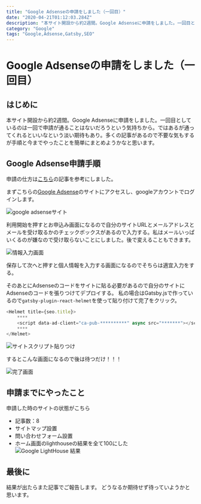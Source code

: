 ```yaml
---
title: "Google Adsenseの申請をしました（一回目）"
date: "2020-04-21T01:12:03.284Z"
description: "本サイト開設から約2週間。Google Adsenseに申請をしました。一回目としているのは一回で申請が通ることはないだろうという気持ちから。ではあるが通ってくれるといいなという淡い期待もあり。多くの記事があるので不要な気もするが手順と今までやったことを簡単にまとめようかなと思います。"
category: "Google"
tags: "Google,Adsense,Gatsby,SEO"
---
```


# Google Adsenseの申請をしました（一回目）

## はじめに

本サイト開設から約2週間。Google Adsenseに申請をしました。一回目としているのは一回で申請が通ることはないだろうという気持ちから。ではあるが通ってくれるといいなという淡い期待もあり。多くの記事があるので不要な気もするが手順と今までやったことを簡単にまとめようかなと思います。


## Google Adsense申請手順

申請の仕方は[こちら](https://takuetsu.jp/google-adsense-sinsa/)の記事を参考にしました。

まずこちらの[Google Adsense](https://www.google.co.jp/adsense/start/#?modal_active=none)のサイトにアクセスし、googleアカウントでログインします。

![google adsenseサイト](https://paper-attachments.dropbox.com/s_5C3B367415BD6AAE42A0915D6F1F17044C5CA733B7FFBB0A5DC3D8B7A2A42B75_1587431742398_image.png)



利用開始を押すとお申込み画面になるので自分のサイトURLとメールアドレスとメールを受け取るかのチェックボックスがあるので入力する。私はメールいっぱいくるのが嫌なので受け取らないことにしました。後で変えることもできます。

![情報入力画面](https://paper-attachments.dropbox.com/s_5C3B367415BD6AAE42A0915D6F1F17044C5CA733B7FFBB0A5DC3D8B7A2A42B75_1587432050966_image.png)


保存して次へと押すと個人情報を入力する画面になるのでそちらは適宜入力をする。

そのあとにAdsenseのコードをサイトに貼る必要があるので自分のサイトにAdsenseのコードを張りつけてデプロイする。
私の場合はGatsby.jsで作っているので``gatsby-plugin-react-helmet``を使って貼り付けて完了をクリック。

```js:title=site.js
<Helmet title={seo.title}>
    ****
    <script data-ad-client="ca-pub-**********" async src="*******"></script>
    ****
</Helmet>
```

![サイトスクリプト貼りつけ](https://paper-attachments.dropbox.com/s_5C3B367415BD6AAE42A0915D6F1F17044C5CA733B7FFBB0A5DC3D8B7A2A42B75_1587432920764_image.png)


するとこんな画面になるので後は待つだけ！！！

![完了画面](https://paper-attachments.dropbox.com/s_5C3B367415BD6AAE42A0915D6F1F17044C5CA733B7FFBB0A5DC3D8B7A2A42B75_1587432952909_image.png)



## 申請までにやったこと

申請した時のサイトの状態がこちら

- 記事数：8
- サイトマップ設置
- 問い合わせフォーム設置
- ホーム画面のlighthouseの結果を全て100にした
![Google LightHouse 結果](https://paper-attachments.dropbox.com/s_5C3B367415BD6AAE42A0915D6F1F17044C5CA733B7FFBB0A5DC3D8B7A2A42B75_1587433108387_lighthouse_100.png)



## 最後に

結果が出たらまた記事でご報告します。
どうなるか期待せず待っていようかと思います。

